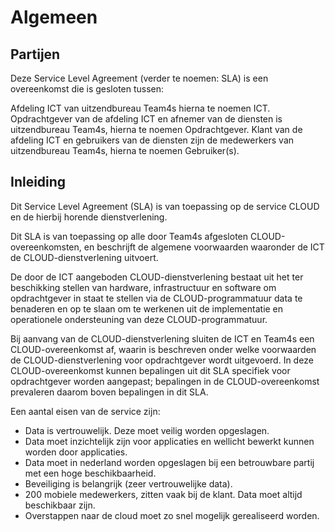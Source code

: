 # Algemeen

## Partijen

Deze Service Level Agreement (verder te noemen: SLA) is een overeenkomst die is gesloten tussen:

Afdeling ICT van uitzendbureau Team4s hierna te noemen ICT.
Opdrachtgever van de afdeling ICT en afnemer van de diensten is uitzendbureau Team4s, hierna te noemen Opdrachtgever.
Klant van de afdeling ICT en gebruikers van de diensten zijn de medewerkers van uitzendbureau Team4s, hierna te noemen Gebruiker(s).

## Inleiding

Dit Service Level Agreement (SLA) is van toepassing op de service CLOUD en de hierbij horende dienstverlening.

Dit SLA is van toepassing op alle door Team4s afgesloten CLOUD-overeenkomsten, en beschrijft de algemene voorwaarden waaronder de ICT de CLOUD-dienstverlening uitvoert.

De door de ICT aangeboden CLOUD-dienstverlening bestaat uit het ter beschikking stellen van hardware, infrastructuur en software om opdrachtgever in staat te stellen via de CLOUD-programmatuur data te benaderen en op te slaan om te werkenen uit de implementatie en operationele ondersteuning van deze CLOUD-programmatuur.

Bij aanvang van de CLOUD-dienstverlening sluiten de ICT en Team4s een CLOUD-overeenkomst af, waarin is beschreven onder welke voorwaarden de CLOUD-dienstverlening voor opdrachtgever wordt uitgevoerd. In deze CLOUD-overeenkomst kunnen bepalingen uit dit SLA specifiek voor opdrachtgever worden aangepast; bepalingen in de CLOUD-overeenkomst prevaleren daarom boven bepalingen in dit SLA.

Een aantal eisen van de service zijn:
* Data is vertrouwelijk. Deze moet veilig worden opgeslagen.
* Data moet inzichtelijk zijn voor applicaties en wellicht bewerkt kunnen worden door applicaties.
* Data moet in nederland worden opgeslagen bij een betrouwbare partij met een hoge beschikbaarheid.
* Beveiliging is belangrijk (zeer vertrouwelijke data).
* 200 mobiele medewerkers, zitten vaak bij de klant. Data moet altijd beschikbaar zijn.
* Overstappen naar de cloud moet zo snel mogelijk gerealiseerd worden.